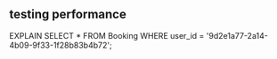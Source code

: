 ## testing performance ##

EXPLAIN SELECT * 
FROM Booking 
WHERE user_id = '9d2e1a77-2a14-4b09-9f33-1f28b83b4b72';


